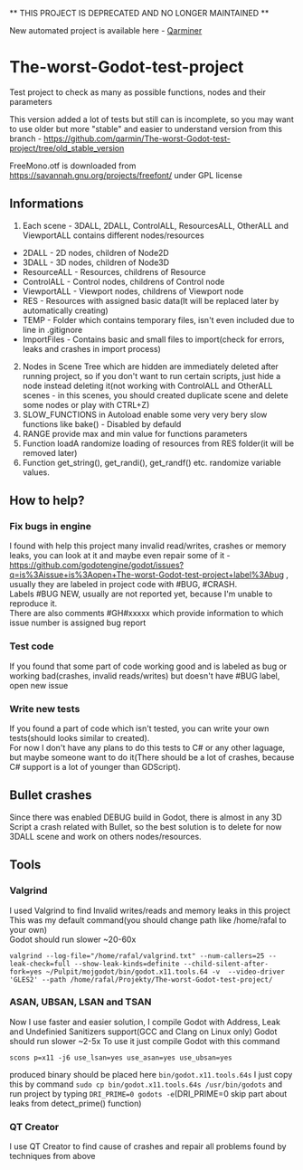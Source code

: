 ** THIS PROJECT IS DEPRECATED AND NO LONGER MAINTAINED **

New automated project is available here - [Qarminer](https://github.com/qarmin/Qarminer)


# The-worst-Godot-test-project

Test project to check as many as possible functions, nodes and their parameters

This version added a lot of tests but still can is incomplete, so you may want to use older but more "stable" and easier to understand version from this branch - https://github.com/qarmin/The-worst-Godot-test-project/tree/old_stable_version

FreeMono.otf is downloaded from https://savannah.gnu.org/projects/freefont/ under GPL license  
## Informations
1. Each scene - 3DALL, 2DALL, ControlALL, ResourcesALL, OtherALL and ViewportALL contains different nodes/resources  
- 2DALL - 2D nodes, children of Node2D  
- 3DALL - 3D nodes, children of Node3D  
- ResourceALL - Resources, childrens of Resource  
- ControlALL - Control nodes, childrens of Control node  
- ViewportALL - Viewport nodes, childrens of Viewport node  
- RES - Resources with assigned basic data(It will be replaced later by automatically creating)  
- TEMP - Folder which contains temporary files, isn't even included due to line in .gitignore  
- ImportFiles - Contains basic and small files to import(check for errors, leaks and crashes in import process)
2. Nodes in Scene Tree which are hidden are immediately deleted after running project, so if you don't want to run certain scripts, just hide a node instead deleting it(not working with ControlALL and OtherALL scenes - in this scenes, you should created duplicate scene and delete some nodes or play with CTRL+Z)
3. SLOW_FUNCTIONS in Autoload enable some very very bery slow functions like bake() - Disabled by defauld
4. RANGE provide max and min value for functions parameters
5. Function loadA randomize loading of resources from RES folder(it will be removed later)
6. Function get_string(), get_randi(), get_randf() etc. randomize variable values.


## How to help?
### Fix bugs in engine
I found with help this project many invalid read/writes, crashes or memory leaks, you can look at it and maybe even repair some of it - https://github.com/godotengine/godot/issues?q=is%3Aissue+is%3Aopen+The-worst-Godot-test-project+label%3Abug , usually they are labeled in project code with #BUG, #CRASH.  
Labels #BUG NEW, usually are not reported yet, because I'm unable to reproduce it.  
There are also comments #GH#xxxxx which provide information to which issue number is assigned bug report
### Test code
If you found that some part of code working good and is labeled as bug or working bad(crashes, invalid reads/writes) but doesn't have #BUG label, open new issue
### Write new tests
If you found a part of code which isn't tested, you can write your own tests(should looks similar to created).  
For now I don't have any plans to do this tests to C# or any other laguage, but maybe someone want to do it(There should be a lot of crashes, because C# support is a lot of younger than GDScript).
## Bullet crashes
Since there was enabled DEBUG build in Godot, there is almost in any 3D Script a crash related with Bullet, so the best solution is to delete for now 3DALL scene and work on others nodes/resources.

## Tools
### Valgrind
I used Valgrind to find Invalid writes/reads and memory leaks in this project  
This was my default command(you should change path like /home/rafal to your own)  
Godot should run slower ~20-60x
```
valgrind --log-file="/home/rafal/valgrind.txt" --num-callers=25 --leak-check=full --show-leak-kinds=definite --child-silent-after-fork=yes ~/Pulpit/mojgodot/bin/godot.x11.tools.64 -v  --video-driver 'GLES2' --path /home/rafal/Projekty/The-worst-Godot-test-project/
```
### ASAN, UBSAN, LSAN and TSAN
Now I use faster and easier solution, I compile Godot with Address, Leak and Undefinied Sanitizers support(GCC and Clang on Linux only)
Godot should run slower ~2-5x
To use it just compile Godot with this command
```
scons p=x11 -j6 use_lsan=yes use_asan=yes use_ubsan=yes
```
produced binary should be placed here `bin/godot.x11.tools.64s`
I just copy this by command `sudo cp bin/godot.x11.tools.64s /usr/bin/godots` and run project by typing `DRI_PRIME=0 godots -e`(DRI_PRIME=0 skip part about leaks from detect_prime() function)
### QT Creator
I use QT Creator to find cause of crashes and repair all problems found by techniques from above

